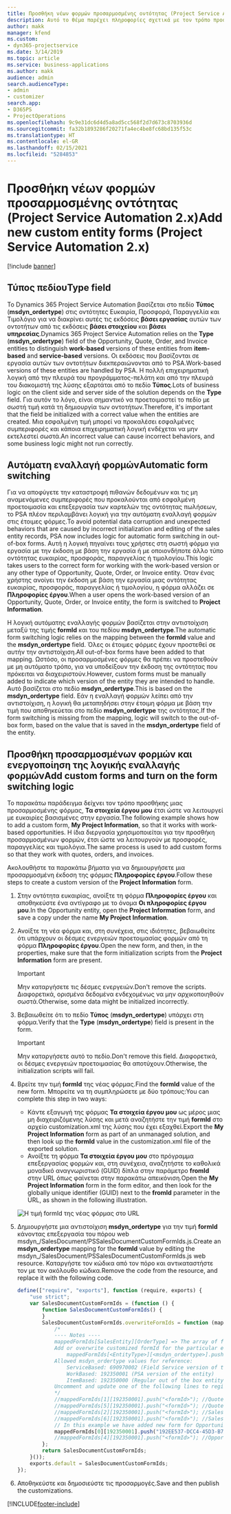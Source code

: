 ```yaml
---
title: Προσθήκη νέων φορμών προσαρμοσμένης οντότητας (Project Service Automation 2.x)
description: Αυτό το θέμα παρέχει πληροφορίες σχετικά με τον τρόπο προσθήκης φορμών προσαρμοσμένων οντοτήτων για τις ευκαιρίες, τις προσφορές, τις παραγγελίες ή τα τιμολόγια στο Dynamics 365 Project Service Automation 2.x.
author: makk
manager: kfend
ms.custom:
- dyn365-projectservice
ms.date: 3/14/2019
ms.topic: article
ms.service: business-applications
ms.author: makk
audience: admin
search.audienceType:
- admin
- customizer
search.app:
- D365PS
- ProjectOperations
ms.openlocfilehash: 9c9e31dc6d4d5a8ad5cc568f2d7d673c8703936d
ms.sourcegitcommit: fa32b1893286f20271fa4ec4be8fc68bd135f53c
ms.translationtype: HT
ms.contentlocale: el-GR
ms.lasthandoff: 02/15/2021
ms.locfileid: "5284853"
---
```

# <a name="add-new-custom-entity-forms-project-service-automation-2x"></a><span data-ttu-id="43e65-103">Προσθήκη νέων φορμών προσαρμοσμένης οντότητας (Project Service Automation 2.x)</span><span class="sxs-lookup"><span data-stu-id="43e65-103">Add new custom entity forms (Project Service Automation 2.x)</span></span>

[!include [banner](../../includes/psa-now-project-operations.md)]

## <a name="type-field"></a><span data-ttu-id="43e65-104">Τύπος πεδίου</span><span class="sxs-lookup"><span data-stu-id="43e65-104">Type field</span></span> 

<span data-ttu-id="43e65-105">Το Dynamics 365 Project Service Automation βασίζεται στο πεδίο **Τύπος** (**msdyn\_ordertype**) στις οντότητες Ευκαιρία, Προσφορά, Παραγγελία και Τιμολόγιο για να διακρίνει αυτές τις εκδόσεις **βάσει εργασίας** αυτών των οντοτήτων από τις εκδόσεις **βάσει στοιχείου** και **βάσει υπηρεσίας**.</span><span class="sxs-lookup"><span data-stu-id="43e65-105">Dynamics 365 Project Service Automation relies on the **Type** (**msdyn\_ordertype**) field of the Opportunity, Quote, Order, and Invoice entities to distinguish **work-based** versions of these entities from **item-based** and **service-based** versions.</span></span> <span data-ttu-id="43e65-106">Οι εκδόσεις που βασίζονται σε εργασία αυτών των οντοτήτων διεκπεραιώνονται από το PSA.</span><span class="sxs-lookup"><span data-stu-id="43e65-106">Work-based versions of these entities are handled by PSA.</span></span> <span data-ttu-id="43e65-107">Η πολλή επιχειρηματική λογική από την πλευρά του προγράμματος-πελάτη και από την πλευρά του διακομιστή της λύσης εξαρτάται από το πεδίο **Τύπος**.</span><span class="sxs-lookup"><span data-stu-id="43e65-107">Lots of business logic on the client side and server side of the solution depends on the **Type** field.</span></span> <span data-ttu-id="43e65-108">Για αυτόν το λόγο, είναι σημαντικό να προετοιμαστεί το πεδίο με σωστή τιμή κατά τη δημιουργία των οντοτήτων.</span><span class="sxs-lookup"><span data-stu-id="43e65-108">Therefore, it's important that the field be initialized with a correct value when the entities are created.</span></span> <span data-ttu-id="43e65-109">Μια εσφαλμένη τιμή μπορεί να προκαλέσει εσφαλμένες συμπεριφορές και κάποια επιχειρηματική λογική ενδέχεται να μην εκτελεστεί σωστά.</span><span class="sxs-lookup"><span data-stu-id="43e65-109">An incorrect value can cause incorrect behaviors, and some business logic might not run correctly.</span></span>

## <a name="automatic-form-switching"></a><span data-ttu-id="43e65-110">Αυτόματη εναλλαγή φορμών</span><span class="sxs-lookup"><span data-stu-id="43e65-110">Automatic form switching</span></span>

<span data-ttu-id="43e65-111">Για να αποφύγετε την καταστροφή πιθανών δεδομένων και τις μη αναμενόμενες συμπεριφορές που προκαλούνται από εσφαλμένη προετοιμασία και επεξεργασία των καρτελών της οντότητας πωλήσεων, το PSA πλέον περιλαμβάνει λογική για την αυτόματη εναλλαγή φορμών στις έτοιμες φόρμες.</span><span class="sxs-lookup"><span data-stu-id="43e65-111">To avoid potential data corruption and unexpected behaviors that are caused by incorrect initialization and editing of the sales entity records, PSA now includes logic for automatic form switching in out-of-box forms.</span></span> <span data-ttu-id="43e65-112">Αυτή η λογική πηγαίνει τους χρήστες στη σωστή φόρμα για εργασία με την έκδοση με βάση την εργασία ή με οποιονδήποτε άλλο τύπο οντότητας ευκαιρίας, προσφοράς, παραγγελίας ή τιμολογίου.</span><span class="sxs-lookup"><span data-stu-id="43e65-112">This logic takes users to the correct form for working with the work-based version or any other type of Opportunity, Quote, Order, or Invoice entity.</span></span> <span data-ttu-id="43e65-113">Όταν ένας χρήστης ανοίγει την έκδοση με βάση την εργασία μιας οντότητας ευκαιρίας, προσφοράς, παραγγελίας ή τιμολογίου, η φόρμα αλλάζει σε **Πληροφορίες έργου**.</span><span class="sxs-lookup"><span data-stu-id="43e65-113">When a user opens the work-based version of an Opportunity, Quote, Order, or Invoice entity, the form is switched to **Project Information**.</span></span>

<span data-ttu-id="43e65-114">Η λογική αυτόματης εναλλαγής φορμών βασίζεται στην αντιστοίχιση μεταξύ της τιμής **formId** και του πεδίου **msdyn\_ordertype**.</span><span class="sxs-lookup"><span data-stu-id="43e65-114">The automatic form switching logic relies on the mapping between the **formId** value and the **msdyn\_ordertype** field.</span></span> <span data-ttu-id="43e65-115">Όλες οι έτοιμες φόρμες έχουν προστεθεί σε αυτήν την αντιστοίχιση.</span><span class="sxs-lookup"><span data-stu-id="43e65-115">All out-of-box forms have been added to that mapping.</span></span> <span data-ttu-id="43e65-116">Ωστόσο, οι προσαρμοσμένες φόρμες θα πρέπει να προστεθούν με μη αυτόματο τρόπο, για να υποδείξουν την έκδοση της οντότητας που πρόκειται να διαχειριστούν.</span><span class="sxs-lookup"><span data-stu-id="43e65-116">However, custom forms must be manually added to indicate which version of the entity they are intended to handle.</span></span> <span data-ttu-id="43e65-117">Αυτό βασίζεται στο πεδίο **msdyn\_ordertype**.</span><span class="sxs-lookup"><span data-stu-id="43e65-117">This is based on the **msdyn\_ordertype** field.</span></span> <span data-ttu-id="43e65-118">Εάν η εναλλαγή φορμών λείπει από την αντιστοίχιση, η λογική θα μεταπηδήσει στην έτοιμη φόρμα με βάση την τιμή που αποθηκεύεται στο πεδίο **msdyn\_ordertype** της οντότητας.</span><span class="sxs-lookup"><span data-stu-id="43e65-118">If the form switching is missing from the mapping, logic will switch to the out-of-box form, based on the value that is saved in the **msdyn\_ordertype** field of the entity.</span></span>

## <a name="add-custom-forms-and-turn-on-the-form-switching-logic"></a><span data-ttu-id="43e65-119">Προσθήκη προσαρμοσμένων φορμών και ενεργοποίηση της λογικής εναλλαγής φορμών</span><span class="sxs-lookup"><span data-stu-id="43e65-119">Add custom forms and turn on the form switching logic</span></span>

<span data-ttu-id="43e65-120">Το παρακάτω παράδειγμα δείχνει τον τρόπο προσθήκης μιας προσαρμοσμένης φόρμας, **Τα στοιχεία έργου μου** έτσι ώστε να λειτουργεί με ευκαιρίες βασισμένες στην εργασία.</span><span class="sxs-lookup"><span data-stu-id="43e65-120">The following example shows how to add a custom form, **My Project Information**, so that it works with work-based opportunities.</span></span> <span data-ttu-id="43e65-121">Η ίδια διεργασία χρησιμοποιείται για την προσθήκη προσαρμοσμένων φορμών, έτσι ώστε να λειτουργούν με προσφορές, παραγγελίες και τιμολόγια.</span><span class="sxs-lookup"><span data-stu-id="43e65-121">The same process is used to add custom forms so that they work with quotes, orders, and invoices.</span></span>

<span data-ttu-id="43e65-122">Ακολουθήστε τα παρακάτω βήματα για να δημιουργήσετε μια προσαρμοσμένη έκδοση της φόρμας **Πληροφορίες έργου**.</span><span class="sxs-lookup"><span data-stu-id="43e65-122">Follow these steps to create a custom version of the **Project Information** form.</span></span>

1. <span data-ttu-id="43e65-123">Στην οντότητα ευκαιρίας, ανοίξτε τη φόρμα **Πληροφορίες έργου** και αποθηκεύστε ένα αντίγραφο με το όνομα **Οι πληροφορίες έργου μου**.</span><span class="sxs-lookup"><span data-stu-id="43e65-123">In the Opportunity entity, open the **Project Information** form, and save a copy under the name **My Project Information**.</span></span>
2. <span data-ttu-id="43e65-124">Ανοίξτε τη νέα φόρμα και, στη συνέχεια, στις ιδιότητες, βεβαιωθείτε ότι υπάρχουν οι δέσμες ενεργειών προετοιμασίας φορμών από τη φόρμα **Πληροφορίες έργου**.</span><span class="sxs-lookup"><span data-stu-id="43e65-124">Open the new form, and then, in the properties, make sure that the form initialization scripts from the **Project Information** form are present.</span></span> 

    > [!IMPORTANT]
    > <span data-ttu-id="43e65-125">Μην καταργήσετε τις δέσμες ενεργειών.</span><span class="sxs-lookup"><span data-stu-id="43e65-125">Don't remove the scripts.</span></span> <span data-ttu-id="43e65-126">Διαφορετικά, ορισμένα δεδομένα ενδεχομένως να μην αρχικοποιηθούν σωστά.</span><span class="sxs-lookup"><span data-stu-id="43e65-126">Otherwise, some data might be initialized incorrectly.</span></span>

3. <span data-ttu-id="43e65-127">Βεβαιωθείτε ότι το πεδίο **Τύπος** (**msdyn\_ordertype**) υπάρχει στη φόρμα.</span><span class="sxs-lookup"><span data-stu-id="43e65-127">Verify that the **Type** (**msdyn\_ordertype**) field is present in the form.</span></span> 

    > [!IMPORTANT]
    > <span data-ttu-id="43e65-128">Μην καταργήσετε αυτό το πεδίο.</span><span class="sxs-lookup"><span data-stu-id="43e65-128">Don't remove this field.</span></span> <span data-ttu-id="43e65-129">Διαφορετικά, οι δέσμες ενεργειών προετοιμασίας θα αποτύχουν.</span><span class="sxs-lookup"><span data-stu-id="43e65-129">Otherwise, the initialization scripts will fail.</span></span>

4. <span data-ttu-id="43e65-130">Βρείτε την τιμή **formId** της νέας φόρμας.</span><span class="sxs-lookup"><span data-stu-id="43e65-130">Find the **formId** value of the new form.</span></span> <span data-ttu-id="43e65-131">Μπορείτε να τη συμπληρώσετε με δύο τρόπους:</span><span class="sxs-lookup"><span data-stu-id="43e65-131">You can complete this step in two ways:</span></span>

    - <span data-ttu-id="43e65-132">Κάντε εξαγωγή της φόρμας **Τα στοιχεία έργου μου** ως μέρος μιας μη διαχειριζόμενης λύσης και μετά αναζητήστε την τιμή **formId** στο αρχείο customization.xml της λύσης που έχει εξαχθεί.</span><span class="sxs-lookup"><span data-stu-id="43e65-132">Export the **My Project Information** form as part of an unmanaged solution, and then look up the **formId** value in the customization.xml file of the exported solution.</span></span>
    - <span data-ttu-id="43e65-133">Ανοίξτε τη φόρμα **Τα στοιχεία έργου μου** στο πρόγραμμα επεξεργασίας φορμών και, στη συνέχεια, αναζητήστε το καθολικά μοναδικό αναγνωριστικό (GUID) δίπλα στην παράμετρο **fromId** στην URL όπως φαίνεται στην παρακάτω απεικόνιση.</span><span class="sxs-lookup"><span data-stu-id="43e65-133">Open the **My Project Information** form in the form editor, and then look for the globally unique identifier (GUID) next to the **fromId** parameter in the URL, as shown in the following illustration.</span></span>

    ![Η τιμή formId της νέας φόρμας στο URL](media/how-to-add-custom-forms-in-v2.0.png)

5. <span data-ttu-id="43e65-135">Δημιουργήστε μια αντιστοίχιση **msdyn\_ordertype** για την τιμή **formId** κάνοντας επεξεργασία του πόρου web msdyn\_/SalesDocument/PSSalesDocumentCustomFormIds.js.</span><span class="sxs-lookup"><span data-stu-id="43e65-135">Create an **msdyn\_ordertype** mapping for the **formId** value by editing the msdyn\_/SalesDocument/PSSalesDocumentCustomFormIds.js web resource.</span></span> <span data-ttu-id="43e65-136">Καταργήστε τον κώδικα από τον πόρο και αντικαταστήστε τον με τον ακόλουθο κώδικα.</span><span class="sxs-lookup"><span data-stu-id="43e65-136">Remove the code from the resource, and replace it with the following code.</span></span>

    ```javascript
    define(["require", "exports"], function (require, exports) {
        "use strict";
        var SalesDocumentCustomFormIds = (function () {
            function SalesDocumentCustomFormIds() {
            }
            SalesDocumentCustomFormIds.overwriteFormIds = function (mappedFormIds) {
                /*
                ---- Notes ----
                mappedFormIds[SalesEntity][OrderType] => The array of forms IDs that support particular entity and order type
                Add or overwrite customized formId for the particular entity and order type by calling:
                    mappedFormIds[<EntityType>][<msdyn_ordertype>].push("<formId>");
                Allowed msdyn_ordertype values for reference:
                    ServiceBased: 690970002 (Field Service version of the entity)
                    WorkBased: 192350001 (PSA version of the entity)
                    ItemBased: 192350000 (Regular out of the box entity)
                Uncomment and update one of the following lines to register custom PSA form for required entity:
                */      
                //mappedFormIds[1][192350001].push("<formId>"); //Quote
                //mappedFormIds[5][192350001].push("<formId>"); //Quote Line
                //mappedFormIds[2][192350001].push("<formId>"); //Sales Order
                //mappedFormIds[6][192350001].push("<formId>"); //Sales Order Line
                // In this example we have added new form for Opportunity
                mappedFormIds[0][192350001].push("192EE537-DCC4-45D3-B7AF-EA694B9113D2"); //Opportunity
                //mappedFormIds[4][192350001].push("<formId>"); //Opportunity Line
            };
            return SalesDocumentCustomFormIds;
        }());
        exports.default = SalesDocumentCustomFormIds;
    });
    ```

6. <span data-ttu-id="43e65-137">Αποθηκεύστε και δημοσιεύστε τις προσαρμογές.</span><span class="sxs-lookup"><span data-stu-id="43e65-137">Save and then publish the customizations.</span></span>


[!INCLUDE[footer-include](../../includes/footer-banner.md)]